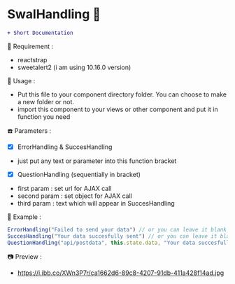 # SwalHandling &#x1F34E;

```diff
+ Short Documentation
```

:rice: Requirement :
- reactstrap
- sweetalert2 (i am using 10.16.0 version)


:eyes: Usage :
- Put this file to your component directory folder. You can choose to make a new folder or not.
- import this component to your views or other component and put it in function you need


:phone: Parameters :
- [x] ErrorHandling & SuccesHandling
- just put any text or parameter into this function bracket


- [x] QuestionHandling
(sequentially in bracket)
- first param : set url for AJAX call
- second param : set object for AJAX call
- third param : text which will appear in SuccesHandling

:paperclip: Example :
```js
ErrorHandling("Failed to send your data") // or you can leave it blank
SuccesHandling("Your data succesfully sent") // or you can leave it blank
QuestionHandling("api/postdata", this.state.data, "Your data succesfully sent", this.moveToMainMenu) // if you want to skip the third param, give blank quotation ("")
```

:camera: Preview :
- https://i.ibb.co/XWn3P7r/ca1662d6-89c8-4207-91db-411a428f14ad.jpg
